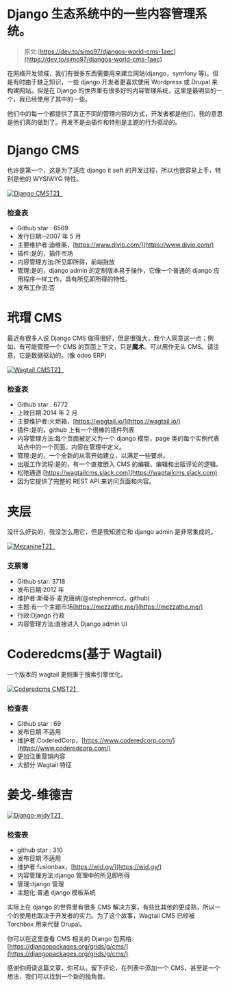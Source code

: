 # Django 生态系统中的一些内容管理系统。

> 原文:[https://dev.to/simo97/djangos-world-cms-1aec](https://dev.to/simo97/djangos-world-cms-1aec)

在网络开发领域，我们有很多东西需要用来建立网站(django，symfony 等)。但是有时由于缺乏知识，一些 django 开发者更喜欢使用 Wordpress 或 Drupal 来构建网站。但是在 Django 的世界里有很多好的内容管理系统，这里是最明显的一个，我已经使用了其中的一些。

他们中的每一个都提供了真正不同的管理内容的方式，开发者都是他们，我的意思是他们真的做到了。开发不是由插件和特别是主题的行为驱动的。

# [](#django-cms)Django CMS

也许是第一个，这是为了适应 django it seft 的开发过程，所以也很容易上手，特别是他的 WYSIWYG 特性。

[![Django CMS](../Images/a354c251a04e14713492cddecd2c1002.png)T2】](https://res.cloudinary.com/practicaldev/image/fetch/s--cXxl3K0M--/c_limit%2Cf_auto%2Cfl_progressive%2Cq_auto%2Cw_880/https://django-cms-2016-69800ad.aldryn-media.io/filer_public_thumbnails/filer_public/cc/3e/cc3eda7e-3ccb-4448-be9a-4e88347502eb/preview-1.png__1170x0_q90_subsampling-2.png)

### [](#checklist)检查表

*   Github star : 6569
*   发行日期:–2007 年 5 月
*   主要维护者:迪维奥，[https://www.divio.com/](https://www.divio.com/)
*   插件:是的，插件市场
*   内容管理方法:所见即所得，前端拖放
*   管理:是的，django admin 的定制版本易于操作，它像一个普通的 django 应用程序一样工作，具有所见即所得的特性。
*   发布工作流:否

# [](#wagtail-cms)玳瑁 CMS

最近有很多人说 Django CMS 做得很好，但是很强大，我个人同意这一点；例如，有可能管理一个 CMS 的页面上下文，只是**魔术**。可以用作无头 CMS。请注意，它是数据驱动的。(像 odoo ERP)

[![Wagtail CMS](../Images/03b565413e0ce55d5bca9ca413aa330d.png)T2】](https://res.cloudinary.com/practicaldev/image/fetch/s--pKRIMj-1--/c_limit%2Cf_auto%2Cfl_progressive%2Cq_auto%2Cw_880/https://media.wagtail.io/images/explorer1_HK2WdeO.width-1000.jpg)

### [](#checklist)检查表

*   Github star : 6772
*   上映日期:2014 年 2 月
*   主要维护者:火炬箱，[https://wagtail.io/](https://wagtail.io/)
*   插件:是的，github 上有一个很棒的插件列表
*   内容管理方法:每个页面被定义为一个 django 模型，page 类的每个实例代表站点中的一个页面。内容在管理中定义。
*   管理:是的，一个全新的从零开始建立，以满足一些要求。
*   出版工作流程:是的，有一个直接嵌入 CMS 的编辑、编辑和出版评论的逻辑。
*   松弛通道:[https://wagtailcms.slack.com](https://wagtailcms.slack.com)
*   因为它提供了完整的 REST API 来访问页面和内容。

# [](#mezzanine)夹层

没什么好说的，我没怎么用它，但是我知道它和 django admin 是非常集成的。

[![Mezanine](../Images/c2c7965176808fca255cd7c964ad7c68.png)T2】](https://camo.githubusercontent.com/2ad3a4037109bbf18b2a7ed57beb63da23fb88b4/687474703a2f2f6d657a7a616e696e652e6a75706f2e6f72672f646f63732f5f696d616765732f64617368626f6172642e706e67)

### [](#cheklist)支票簿

*   Github star: 3718
*   发布日期:2012 年
*   维护者:斯蒂芬·麦克唐纳(@stephenmcd，github)
*   主题:有一个主题市场[https://mezzathe.me/](https://mezzathe.me/)
*   行政:Django 行政
*   内容管理方法:直接进入 Django admin UI

# [](#coderedcms-based-on-wagtail)Coderedcms(基于 Wagtail)

一个版本的 wagtail 更侧重于搜索引擎优化。

[![Coderedcms CMS](../Images/03b565413e0ce55d5bca9ca413aa330d.png)T2】](https://res.cloudinary.com/practicaldev/image/fetch/s--pKRIMj-1--/c_limit%2Cf_auto%2Cfl_progressive%2Cq_auto%2Cw_880/https://media.wagtail.io/images/explorer1_HK2WdeO.width-1000.jpg)

### [](#checklist)检查表

*   Github star : 69
*   发布日期:不适用
*   维护者:CoderedCorp，[https://www.coderedcorp.com/](https://www.coderedcorp.com/)
*   更加注重营销内容
*   大部分 Wagtail 特征

# [](#djangowidgy)姜戈-维德吉

[![Django-widy](../Images/d3c186ae5d69e2a76367f625c5a9e1a9.png)T2】](https://res.cloudinary.com/practicaldev/image/fetch/s--pSPDtuwA--/c_limit%2Cf_auto%2Cfl_progressive%2Cq_auto%2Cw_880/https://wid.gy/static/image/feature-drag-drop.jpg)

### [](#checklist)检查表

*   github star : 310
*   发布日期:不适用
*   维护者:fusionbax，[https://wid.gy/](https://wid.gy/)
*   内容管理方法:django 管理中的所见即所得
*   管理:django 管理
*   主题化:普通 django 模板系统

实际上在 django 的世界里有很多 CMS 解决方案，有些比其他的更成熟，所以一个的使用也取决于开发者的实力。为了这个故事，Wagtail CMS 已经被 Torchbox 用来代替 Drupal。

你可以在这里查看 CMS 相关的 Django 包网格:[https://djangopackages.org/grids/g/cms/](https://djangopackages.org/grids/g/cms/)

感谢你阅读这篇文章，你可以。留下评论，在列表中添加一个 CMS，甚至是一个想法，我们可以找到一个新的独角兽。